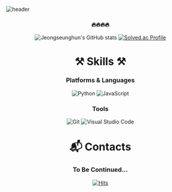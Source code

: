 ![header](https://capsule-render.vercel.app/api?type=waving&color=gradient&height=300&section=header&text=Seunghun%20Jeong&fontSize=90)

<div align="center">

### 🔥🔥🔥🔥


![Jeongseunghun's GitHub stats](https://github-readme-stats.vercel.app/api?username=Jeongseunghun&show_icons=true&theme=tokyonight&count_private=true)
[![Solved.ac Profile](http://mazassumnida.wtf/api/v2/generate_badge?boj=seunghun311)](https://solved.ac/seunghun311/)

# ⚒️ Skills ⚒️
### Platforms & Languages
![Python](https://img.shields.io/badge/Python-3776AB.svg?&style=for-the-badge&logo=Python&logoColor=white)
![JavaScript](https://img.shields.io/badge/JavaScript-F7DF1E.svg?&style=for-the-badge&logo=JavaScript&logoColor=white)


### Tools
![Git](https://img.shields.io/badge/Git-F05032.svg?&style=for-the-badge&logo=Git&logoColor=white)
![Visual Studio Code](https://img.shields.io/badge/Visual%20Studio%20Code-007ACC.svg?&style=for-the-badge&logo=Visual%20Studio%20Code&logoColor=white)



# :mailbox_with_mail: Contacts
### To Be Continued...

  
  
[![Hits](https://hits.seeyoufarm.com/api/count/incr/badge.svg?url=https%3A%2F%2Fgithub.com%2FJeongseunghun&count_bg=%23A0D9F9&title_bg=%2393BAF9&icon=&icon_color=%23E7E7E7&title=hits&edge_flat=false)](https://hits.seeyoufarm.com)

</div>
